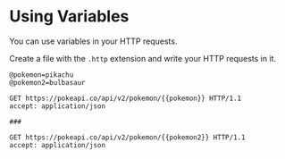 # Using Variables

You can use variables in your HTTP requests.

Create a file with the `.http` extension and write your HTTP requests in it.

```http title="examples.http"
@pokemon=pikachu
@pokemon2=bulbasaur

GET https://pokeapi.co/api/v2/pokemon/{{pokemon}} HTTP/1.1
accept: application/json

###

GET https://pokeapi.co/api/v2/pokemon/{{pokemon2}} HTTP/1.1
accept: application/json
```
